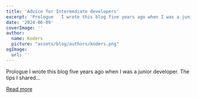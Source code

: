 ```yaml
---
title: 'Advice for Intermediate developers'
excerpt: 'Prologue   I wrote this blog five years ago when I was a junior developer. The tips I shared...'
date: '2024-06-09'
coverImage: ''
author:
  name: Koders
  picture: "assets/blog/authors/koders.png"
ogImage:
  url: ''
---
```


Prologue   I wrote this blog five years ago when I was a junior developer. The tips I shared...

[Read more](https://dev.to/rampa2510/advice-for-intermediate-developers-4777)
